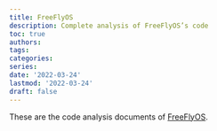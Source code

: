 ```yaml
---
title: FreeFlyOS
description: Complete analysis of FreeFlyOS’s code
toc: true
authors:
tags:
categories:
series:
date: '2022-03-24'
lastmod: '2022-03-24'
draft: false
---
```


These are the code analysis documents of [FreeFlyOS](https://github.com/dashanji/FreeFlyOS). 